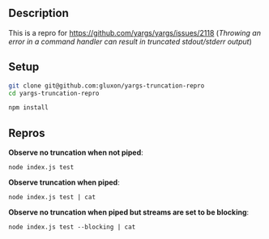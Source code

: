## Description

This is a repro for https://github.com/yargs/yargs/issues/2118 (_Throwing an error in a command handler can result in truncated stdout/stderr output_)

## Setup

```sh
git clone git@github.com:gluxon/yargs-truncation-repro
cd yargs-truncation-repro

npm install
```

## Repros

**Observe no truncation when not piped**:

```
node index.js test
```

**Observe truncation when piped**:

```
node index.js test | cat
```

**Observe no truncation when piped but streams are set to be blocking**:

```
node index.js test --blocking | cat
```

